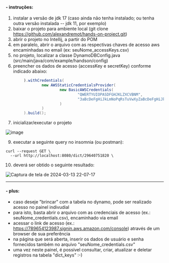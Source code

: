 
#### - instruções:


1.  instalar a versão de jdk 17 (caso ainda não tenha instalado; ou tenha outra versão instalada -- jdk 11, por exemplo)
2.  baixar o projeto para ambiente local (git clone https://github.com/alexandremot/hands-on-project.git)
3.  abrir o projeto no Intellij, a partir do POM
4.  em paralelo, abrir o arquivo com as respectivas chaves de acesso aws encaminhadas no email (ex: seuNome_accessKeys.csv)
5.  no projeto, localizar a classe DynamoDBConfig.java (src/main/java/com/example/handson/config)
6.  preencher os dados de acesso (accessKey e secretKey) conforme indicado abaixo:

```java
        ).withCredentials(
                new AWSStaticCredentialsProvider(
                        new BasicAWSCredentials(
                                "QWERTYUIOPASDFGHJKLZXCVBNM",
                                "3aBcDeFgHiJkLmNoPqRsTuVwXyZaBcDeFgHiJkLm"
                        )
                )
        ).build();
```
7.  inicializar/executar o projeto

   ![image](https://github.com/alexandremot/hands-on-project/assets/42823175/45a6068b-28d0-49b0-89e3-a06f5df8e4dc)

9.  executar a seguinte query no insomnia (ou postman):

```curl
curl --request GET \
  --url http://localhost:8080/dict/29640751820 \
```

10.  deverá ser obtido o seguinte resultado:
    
![Captura de tela de 2024-03-13 22-07-17](https://github.com/alexandremot/hands-on-project/assets/42823175/62140599-a66c-4bac-a8a5-127763d3bf6b)

----

#### - plus:

- caso deseje "brincar" com a tabela no dynamo, pode ser realizado acesso no painel indivudial
- para isto, basta abrir o arquivo com as credenciais de acesso (ex.: seuNome_credentials.csv), encaminhado via email
- acessar o link de acesso (ex.: https://789654123987.signin.aws.amazon.com/console) através de um browser de sua preferência
- na página que será aberta, inserir os dados de usuário e senha fornecidos também no arquivo "seuNome_credentials.csv"
- uma vez neste painel, é possível consultar, criar, atualizar e deletar registros na tabela "dict_keys" :-)


